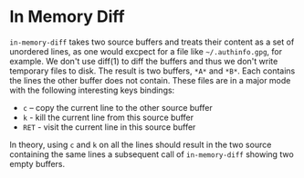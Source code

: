 # In Memory Diff

`in-memory-diff` takes two source buffers and treats their content as
a set of unordered lines, as one would excpect for a file like
`~/.authinfo.gpg`, for example. We don't use diff(1) to diff the
buffers and thus we don't write temporary files to disk. The result is
two buffers, `*A*` and `*B*`. Each contains the lines the other buffer
does not contain. These files are in a major mode with the following
interesting keys bindings:

* `c` – copy the current line to the other source buffer
* `k` - kill the current line from this source buffer
* `RET` - visit the current line in this source buffer

In theory, using `c` and `k` on all the lines should result in the two
source containing the same lines a subsequent call of `in-memory-diff`
showing two empty buffers.

